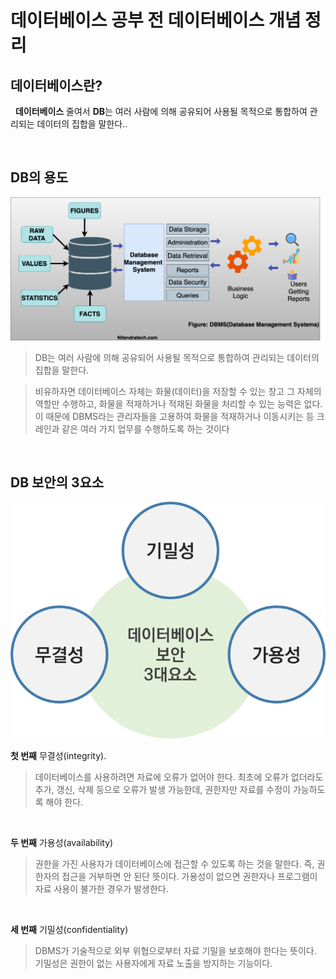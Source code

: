 # 데이터베이스 공부 전 데이터베이스 개념 정리

## 데이터베이스란?

&nbsp;&nbsp;**데이터베이스** 줄여서 **DB**는 여러 사람에 의해 공유되어 사용될 목적으로 통합하여 관리되는 데이터의 집합을 말한다..



<br />

## DB의 용도 

<img src="../images/Database/DB.jpg" alt="DataBase" />

> DB는 여러 사람에 의해 공유되어 사용될 목적으로 통합하여 관리되는 데이터의 집합을 말한다.

> 비유하자면 데이터베이스 자체는 화물(데이터)을 저장할 수 있는 창고 그 자체의 역할만 수행하고, 화물을 적재하거나 적재된 화물을 처리할 수 있는 능력은 없다. 이 때문에 DBMS라는 관리자들을 고용하여 화물을 적재하거나 이동시키는 등 크레인과 같은 여러 가지 업무를 수행하도록 하는 것이다

<br />

## DB 보안의 3요소

<img src="../images/Database/Database_3elements.png" alt="DB 3요소" />

**첫 번째** 무결성(integrity).

> 데이터베이스를 사용하려면 자료에 오류가 없어야 한다. 최초에 오류가 없더라도 추가, 갱신, 삭제 등으로 오류가 발생 가능한데, 권한자만 자료를 수정이 가능하도록 해야 한다.

<br />

**두 번째** 가용성(availability)

> 권한을 가진 사용자가 데이터베이스에 접근할 수 있도록 하는 것을 말한다. 즉, 권한자의 접근을 거부하면 안 된단 뜻이다. 가용성이 없으면 권한자나 프로그램이 자료 사용이 불가한 경우가 발생한다.

<br />

**세 번째** 기밀성(confidentiality)

> DBMS가 기술적으로 외부 위협으로부터 자료 기밀을 보호해야 한다는 뜻이다. 기밀성은 권한이 없는 사용자에게 자료 노출을 방지하는 기능이다.

<br />
